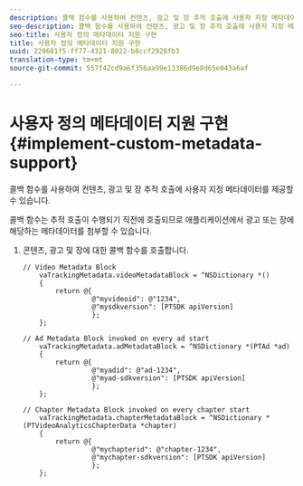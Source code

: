 ```yaml
---
description: 콜백 함수를 사용하여 컨텐츠, 광고 및 장 추적 호출에 사용자 지정 메타데이터를 제공할 수 있습니다.
seo-description: 콜백 함수를 사용하여 컨텐츠, 광고 및 장 추적 호출에 사용자 지정 메타데이터를 제공할 수 있습니다.
seo-title: 사용자 정의 메타데이터 지원 구현
title: 사용자 정의 메타데이터 지원 구현
uuid: 229681f5-ff77-4321-8022-b8ccf2928fb3
translation-type: tm+mt
source-git-commit: 557f42cd9a6f356aa99e13386d9e8d65e043a6af

---
```



# 사용자 정의 메타데이터 지원 구현 {#implement-custom-metadata-support}

콜백 함수를 사용하여 컨텐츠, 광고 및 장 추적 호출에 사용자 지정 메타데이터를 제공할 수 있습니다.

콜백 함수는 추적 호출이 수행되기 직전에 호출되므로 애플리케이션에서 광고 또는 장에 해당하는 메타데이터를 첨부할 수 있습니다.

1. 콘텐츠, 광고 및 장에 대한 콜백 함수를 호출합니다.

   ```
   // Video Metadata Block 
       vaTrackingMetadata.videoMetadataBlock = ^NSDictionary *() 
       { 
           return @{ 
                    @"myvideoid": @"1234", 
                    @"mysdkversion": [PTSDK apiVersion] 
                    }; 
       }; 
   
   // Ad Metadata Block invoked on every ad start 
       vaTrackingMetadata.adMetadataBlock = ^NSDictionary *(PTAd *ad) 
       { 
           return @{ 
                    @"myadid": @"ad-1234", 
                    @"myad-sdkversion": [PTSDK apiVersion] 
                    }; 
       }; 
   
   // Chapter Metadata Block invoked on every chapter start 
       vaTrackingMetadata.chapterMetadataBlock = ^NSDictionary *(PTVideoAnalyticsChapterData *chapter) 
       { 
           return @{ 
                    @"mychapterid": @"chapter-1234", 
                    @"mychapter-sdkversion": [PTSDK apiVersion] 
                    }; 
       };
   ```

